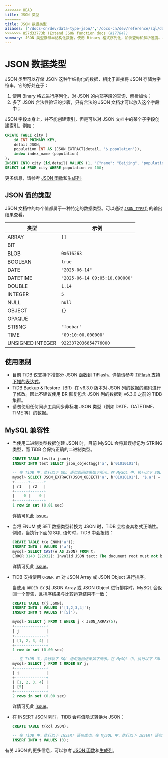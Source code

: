```yaml
---
<<<<<<< HEAD
title: JSON 类型
=======
title: JSON 数据类型
aliases: ['/docs-cn/dev/data-type-json/','/docs-cn/dev/reference/sql/data-types/json/']
>>>>>>> 857d33773b (Extend JSON function docs (#17784))
summary: JSON 类型存储半结构化数据，使用 Binary 格式序列化，加快查询和解析速度。JSON 字段不能创建索引，但可以对 JSON 文档中的子字段创建索引。TiDB 仅支持下推部分 JSON 函数到 TiFlash，不建议使用 BR 恢复包含 JSON 列的数据到 v6.3.0 之前的 TiDB 集群。请勿同步非标准 JSON 类型的数据。MySQL 误标记二进制类型数据为 STRING 类型，TiDB 保持正确的二进制类型。ENUM 或 SET 数据类型转换为 JSON 时，TiDB 会检查格式正确性。TiDB 支持使用 ORDER BY 对 JSON Array 或 JSON Object 进行排序。在 INSERT JSON 列时，TiDB 会将值隐式转换为 JSON。
---
```


# JSON 数据类型

JSON 类型可以存储 JSON 这种半结构化的数据，相比于直接将 JSON 存储为字符串，它的好处在于：

1. 使用 Binary 格式进行序列化，对 JSON 的内部字段的查询、解析加快；
2. 多了 JSON 合法性验证的步骤，只有合法的 JSON 文档才可以放入这个字段中；

JSON 字段本身上，并不能创建索引，但是可以对 JSON 文档中的某个子字段创建索引。例如：

```sql
CREATE TABLE city (
    id INT PRIMARY KEY,
    detail JSON,
    population INT AS (JSON_EXTRACT(detail, '$.population')),
    index index_name (population)
);
INSERT INTO city (id,detail) VALUES (1, '{"name": "Beijing", "population": 100}');
SELECT id FROM city WHERE population >= 100;
```

更多信息，请参考 [JSON 函数](/functions-and-operators/json-functions.md)和[生成列](/generated-columns.md)。

## JSON 值的类型

JSON 文档中的每个值都属于一种特定的数据类型。可以通过 [`JSON_TYPE`()](/functions-and-operators/json-functions/json-functions-return.md#json_type) 的输出结果查看。

| 类型             | 示例                        |
|------------------|--------------------------------|
| ARRAY            | `[]`                           |
| BIT              |                                |
| BLOB             | `0x616263`                          |
| BOOLEAN          | `true`                         |
| DATE             | `"2025-06-14"`                 |
| DATETIME         | `"2025-06-14 09:05:10.000000"` |
| DOUBLE           | `1.14`                         |
| INTEGER          | `5`                            |
| NULL             | `null`                         |
| OBJECT           | `{}`                           |
| OPAQUE           |                                |
| STRING           | `"foobar"`                     |
| TIME             | `"09:10:00.000000"`            |
| UNSIGNED INTEGER | `9223372036854776000`          |

## 使用限制

- 目前 TiDB 仅支持下推部分 JSON 函数到 TiFlash。详情请参考 [TiFlash 支持下推的表达式](/tiflash/tiflash-supported-pushdown-calculations.md#支持下推的表达式)。
- TiDB Backup & Restore（BR）在 v6.3.0 版本对 JSON 列的数据的编码进行了修改。因此不建议使用 BR 恢复包含 JSON 列的数据到 v6.3.0 之前的 TiDB 集群。
- 请勿使用任何同步工具同步非标准 JSON 类型（例如 DATE、DATETIME、TIME 等）的数据。

## MySQL 兼容性

- 当使用二进制类型数据创建 JSON 时，目前 MySQL 会将其误标记为 STRING 类型，而 TiDB 会保持正确的二进制类型。

    ```sql
    CREATE TABLE test(a json);
    INSERT INTO test SELECT json_objectagg('a', b'01010101');

    -- 在 TiDB 中，执行以下 SQL 语句返回结果如下所示。在 MySQL 中，执行以下 SQL 语句的结果为 `0, 1`。
    mysql> SELECT JSON_EXTRACT(JSON_OBJECT('a', b'01010101'), '$.a') = "base64:type15:VQ==" AS r1, JSON_EXTRACT(a, '$.a') = "base64:type15:VQ==" AS r2 FROM test;
    +------+------+
    | r1   | r2   |
    +------+------+
    |    0 |    0 |
    +------+------+
    1 row in set (0.01 sec)
    ```

    详情可见此 [issue](https://github.com/pingcap/tidb/issues/37443)。

- 当将 ENUM 或 SET 数据类型转换为 JSON 时，TiDB 会检查其格式正确性。例如，当执行下面的 SQL 语句时，TiDB 中会报错：

    ```sql
    CREATE TABLE t(e ENUM('a'));
    INSERT INTO t VALUES ('a');
    mysql> SELECT CAST(e AS JSON) FROM t;
    ERROR 3140 (22032): Invalid JSON text: The document root must not be followed by other values.
    ```

    详情可见此 [issue](https://github.com/pingcap/tidb/issues/9999)。

- TiDB 支持使用 `ORDER BY` 对 JSON Array 或 JSON Object 进行排序。

    当使用 `ORDER BY` 对 JSON Array 或 JSON Object 进行排序时，MySQL 会返回一个警告，且排序结果与比较运算结果不一致：

    ```sql
    CREATE TABLE t(j JSON);
    INSERT INTO t VALUES ('[1,2,3,4]');
    INSERT INTO t VALUES ('[5]');

    mysql> SELECT j FROM t WHERE j < JSON_ARRAY(5);
    +--------------+
    | j            |
    +--------------+
    | [1, 2, 3, 4] |
    +--------------+
    1 row in set (0.00 sec)

    -- 在 TiDB 中，执行以下 SQL 语句返回结果如下所示。在 MySQL 中，执行以下 SQL 语句会返回警告 “This version of MySQL doesn't yet support 'sorting of non-scalar JSON values'. ”，且排序结果与 `<` 比较结果不一致。
    mysql> SELECT j FROM t ORDER BY j;
    +--------------+
    | j            |
    +--------------+
    | [1, 2, 3, 4] |
    | [5]          |
    +--------------+
    2 rows in set (0.00 sec)
    ```

    详情可见此 [issue](https://github.com/pingcap/tidb/issues/37506)。

- 在 INSERT JSON 列时，TiDB 会将值隐式转换为 JSON：

    ```sql
    CREATE TABLE t(col JSON);

    -- 在 TiDB 中，执行以下 INSERT 语句成功。在 MySQL 中，执行以下 INSERT 语句将返回 Invalid JSON text 错误。
    INSERT INTO t VALUES (3);
    ```

有关 JSON 的更多信息，可以参考 [JSON 函数](/functions-and-operators/json-functions.md)和[生成列](/generated-columns.md)。
